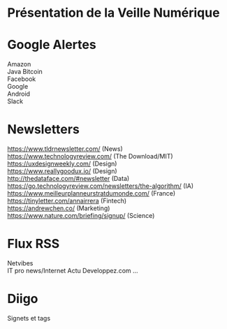 # Présentation de la Veille Numérique


# Google Alertes 

Amazon  
Java
Bitcoin  
Facebook  
Google  
Android  
Slack  

# Newsletters

https://www.tldrnewsletter.com/ (News)  
https://www.technologyreview.com/ (The Download/MIT)  
https://uxdesignweekly.com/ (Design)  
https://www.reallygoodux.io/ (Design)  
http://thedataface.com/#newsletter (Data)  
https://go.technologyreview.com/newsletters/the-algorithm/ (IA)  
https://www.meilleurplanneurstratdumonde.com/ (France)  
https://tinyletter.com/annairrera (Fintech)  
https://andrewchen.co/ (Marketing)  
https://www.nature.com/briefing/signup/ (Science)  

# Flux RSS

Netvibes  
IT pro news/Internet Actu Developpez.com ...  

# Diigo

Signets et tags    

